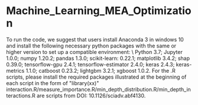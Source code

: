 # Machine_Learning_MEA_Optimization
To run the code, we suggest that users install Anaconda 3 in windows 10 and install the following necessary python packages with the same or higher version to set up a compatible environment: \\
Python 3.7; 
Jupyter 1.0.0; 
numpy 1.20.2; 
pandas 1.3.0; 
scikit-learn: 0.22.1;
matplotlib 3.4.2; 
shap 0.39.0; 
tensorflow-gpu 2.4.1;
tensorflow-estimator 2.4.0; 
keras 2.4.3; 
keras-metrics 1.1.0; 
catboost 0.23.2;
lightgbm 3.2.1; 
xgboost 1.0.2. 
For the .R scripts, please install the required packages illustrated at the beginning of each script in the form of "library(xx)"
interaction.R/measure_importance.R/min_depth_distribution.R/min_depth_interactions.R are scripts from DOI: 10.1126/sciadv.abf4130.
